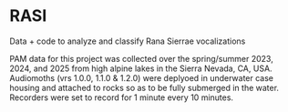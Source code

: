 # RASI
Data + code to analyze and classify Rana Sierrae vocalizations


PAM data for this project was collected over the spring/summer 2023, 2024, and 2025 from high alpine lakes in the Sierra Nevada, CA, USA. Audiomoths (vrs 1.0.0, 1.1.0 & 1.2.0) were deplyoed in underwater case housing and attached to rocks so as to be fully submerged in the water. Recorders were set to record for 1 minute every 10 minutes. 
